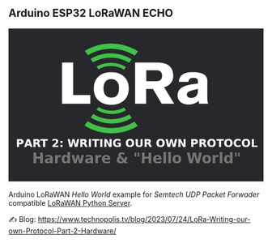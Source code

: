 ## Arduino ESP32 LoRaWAN ECHO

![LoRa: Writing our own Protocol](/lora-writing-our-own-protocol-part-2.png)

Arduino LoRaWAN _Hello World_ example for _Semtech UDP Packet Forwader_ compatible [LoRaWAN Python Server](https://github.com/technopolistv/LoRaWAN-Python-Server).

✍️ Blog: https://www.technopolis.tv/blog/2023/07/24/LoRa-Writing-our-own-Protocol-Part-2-Hardware/